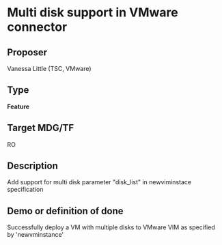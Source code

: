 # Multi disk support in VMware connector #

## Proposer ##
Vanessa Little (TSC, VMware)

## Type ##
**Feature**

## Target MDG/TF ##

RO

## Description ##
Add support for multi disk parameter "disk_list" in newviminstace specification

## Demo or definition of done ##
Successfully deploy a VM with multiple disks to VMware VIM as specified by 'newvminstance'
